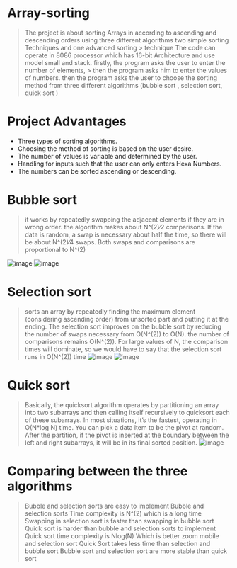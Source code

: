 # Array-sorting
> The project is about sorting Arrays in according to ascending and descending orders using three different algorithms two simple sorting Techniques and one advanced sorting > technique  The code can operate in 8086 processor which has 16-bit Architecture  and use model small and stack. firstly, the program asks the user to enter the number of elements, > then the program asks him to enter the values of numbers. then the program asks the user to choose the sorting method from three different algorithms (bubble sort , selection sort, quick sort )

# Project Advantages
+ Three types of sorting algorithms.
+ Choosing the method of sorting is based on the user desire.
+ The number of values is variable and determined by the user.
+ Handling for inputs such that the user can only enters Hexa Numbers.
+ The numbers can be sorted ascending or descending.


# Bubble sort 
> it works by repeatedly swapping the adjacent elements if they are in wrong order.
> the algorithm makes about N^(2)⁄2 comparisons.
> If the data is random, a swap is necessary about half the time, so there will be about N^(2)⁄4 swaps.
> Both swaps and comparisons are proportional to N^(2)

![image](https://user-images.githubusercontent.com/66144435/148587653-194b127a-e346-47c1-bcc9-529745e79e61.png)
![image](https://user-images.githubusercontent.com/66144435/148587706-7d1ca00c-21ef-4dda-923c-d8c34fd0c02c.png)

# Selection sort
>sorts an array by repeatedly finding the maximum element (considering ascending order) from unsorted part and putting it at the ending.
>The selection sort improves on the bubble sort by reducing the number of swaps necessary from O(N^(2)) to O(N).
>the number of comparisons remains O(N^(2)).
>For large values of N, the comparison times will dominate, so we would have to say that the selection sort runs in O(N^(2)) time
![image](https://user-images.githubusercontent.com/66144435/148587721-45a19a75-6df4-4598-930b-38a53b918b6e.png)
![image](https://user-images.githubusercontent.com/66144435/148587739-8503d392-c7f8-4411-a4a7-81e686751b19.png)


# Quick sort
> Basically, the quicksort algorithm operates by partitioning an array into two subarrays and then calling itself recursively to quicksort each of these subarrays.
> In most situations, it’s the fastest, operating in O(N*log N) time.
> You can pick a data item to be the pivot at random.
> After the partition, if the pivot is inserted at the boundary between the left and right subarrays, it will be in its final sorted position.
![image](https://user-images.githubusercontent.com/66144435/148587747-74db12b5-7d98-450f-b434-f48907db13d4.png)


# Comparing between the three algorithms
> Bubble and selection sorts are easy to implement 
> Bubble and selection sorts Time complexity is N^(2) which is a long time
> Swapping in selection sort is faster than swapping in bubble sort 
> Quick sort is harder than bubble and selection sorts to implement 
> Quick sort time complexity is Nlog(N) Which is better zoom mobile and selection sort
> Quick Sort takes less time than selection and bubble sort
> Bubble sort and selection sort are more stable than quick sort 
